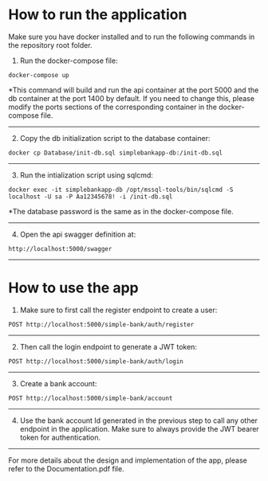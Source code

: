 # How to run the application
Make sure you have docker installed and to run the following commands in the repository root folder.

1. Run the docker-compose file:
```
docker-compose up
```
*This command will build and run the api container at the port 5000 and the db container at the port 1400 by default. If you need to change this, please modify the ports sections of the corresponding container in the docker-compose file.

---
2. Copy the db initialization script to the database container:
```
docker cp Database/init-db.sql simplebankapp-db:/init-db.sql
```
---
3. Run the intialization script using sqlcmd:

```
docker exec -it simplebankapp-db /opt/mssql-tools/bin/sqlcmd -S localhost -U sa -P Aa12345678! -i /init-db.sql
```

*The database password is the same as in the docker-compose file.

---

4. Open the api swagger definition at:
```
http://localhost:5000/swagger
```
---


# How to use the app

1. Make sure to first call the register endpoint to create a user:

```
POST http://localhost:5000/simple-bank/auth/register
```

---
2. Then call the login endpoint to generate a JWT token:

```
POST http://localhost:5000/simple-bank/auth/login
```
---

3. Create a bank account:
```
POST http://localhost:5000/simple-bank/account
```

---

4. Use the bank account Id generated in the previous step to call any other endpoint in the application. Make sure to always provide the JWT bearer token for authentication.

---

For more details about the design and implementation of the app, please refer to the Documentation.pdf file.
